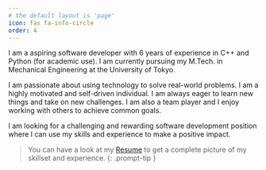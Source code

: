 ```yaml
---
# the default layout is 'page'
icon: fas fa-info-circle
order: 4
---
```


<!-- > Add Markdown syntax content to file `_tabs/about.md`{: .filepath } and it will show up on this page.
{: .prompt-tip } -->

I am a aspiring software developer with 6 years of experience in C++ and Python (for academic use). I am currently pursuing my M.Tech. in Mechanical Engineering at the University of Tokyo.

I am passionate about using technology to solve real-world problems. I am a highly motivated and self-driven individual. I am always eager to learn new things and take on new challenges. I am also a team player and I enjoy working with others to achieve common goals.

I am looking for a challenging and rewarding software development position where I can use my skills and experience to make a positive impact.

> You can have a look at my [Resume](https://gaurishg.github.io/resume) to get a complete picture of my skillset and experience.
{: .prompt-tip }
